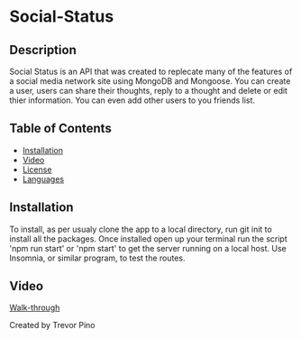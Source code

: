 # Social-Status

## Description 

Social Status is an API that was created to replecate many of the features of a social media network site using MongoDB and Mongoose. You can create a user, users can share their thoughts, reply to a thought and delete or edit thier information. You can even add other users to you friends list.

## Table of Contents

* [Installation](#installation)
* [Video](#Video)
* [License](#license) 
* [Languages](#Languages) 

## Installation

To install, as per usualy clone the app to a local directory, run git init to install all the packages. Once installed open up your terminal run the script 'npm run start' or 'npm start' to get the server running on a local host. Use Insomnia, or similar program, to test the routes. 

## Video  

[Walk-through](https://drive.google.com/file/d/1JhVJwMrqrt-BncmvQc-pUezKq0SyFj7R/view)  
  
Created by Trevor Pino
  
